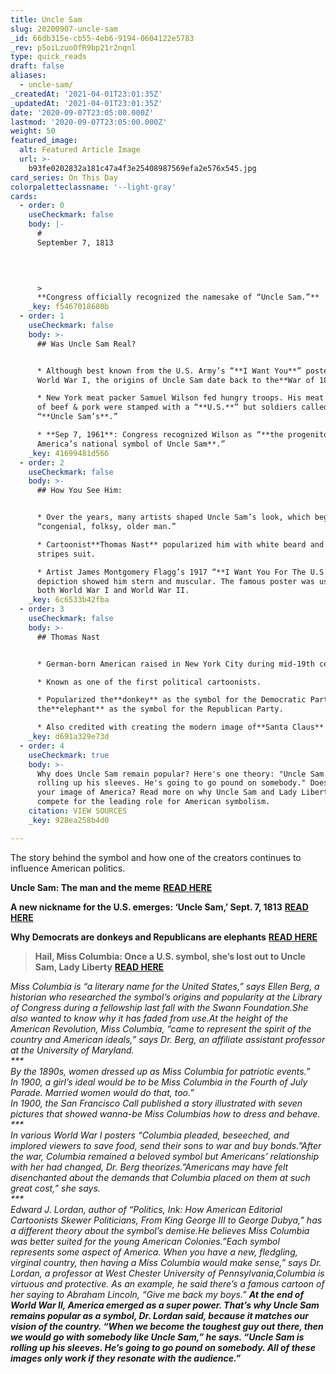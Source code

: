 ```yaml
---
title: Uncle Sam
slug: 20200907-uncle-sam
_id: 66db315e-cb55-4eb6-9194-0604122e5783
_rev: p5oiLzuoOfR9bp21r2nqnl
type: quick_reads
draft: false
aliases:
  - uncle-sam/
_createdAt: '2021-04-01T23:01:35Z'
_updatedAt: '2021-04-01T23:01:35Z'
date: '2020-09-07T23:05:00.000Z'
lastmod: '2020-09-07T23:05:00.000Z'
weight: 50
featured_image:
  alt: Featured Article Image
  url: >-
    b93fe0202832a181c47a4f3e25408987569efa2e576x545.jpg
card_series: On This Day
colorpaletteclassname: '--light-gray'
cards:
  - order: 0
    useCheckmark: false
    body: |-
      #   
      September 7, 1813  
        
        


      >   
      **Congress officially recognized the namesake of “Uncle Sam.”**
    _key: f5467018680b
  - order: 1
    useCheckmark: false
    body: >-
      ## Was Uncle Sam Real?


      * Although best known from the U.S. Army’s “**I Want You**” posters of
      World War I, the origins of Uncle Sam date back to the**War of 1812**.

      * New York meat packer Samuel Wilson fed hungry troops. His meat barrels
      of beef & pork were stamped with a “**U.S.**” but soldiers called it
      “**Uncle Sam’s**.”

      * **Sep 7, 1961**: Congress recognized Wilson as “**the progenitor of
      America’s national symbol of Uncle Sam**.”
    _key: 41699481d566
  - order: 2
    useCheckmark: false
    body: >-
      ## How You See Him:


      * Over the years, many artists shaped Uncle Sam’s look, which began as a
      “congenial, folksy, older man.”

      * Cartoonist**Thomas Nast** popularized him with white beard and stars &
      stripes suit.

      * Artist James Montgomery Flagg’s 1917 “**I Want You For The U.S. Army**”
      depiction showed him stern and muscular. The famous poster was used during
      both World War I and World War II.
    _key: 6c6533b42fba
  - order: 3
    useCheckmark: false
    body: >-
      ## Thomas Nast


      * German-born American raised in New York City during mid-19th century.

      * Known as one of the first political cartoonists.

      * Popularized the**donkey** as the symbol for the Democratic Party and
      the**elephant** as the symbol for the Republican Party.

      * Also credited with creating the modern image of**Santa Claus**.
    _key: d691a329e73d
  - order: 4
    useCheckmark: true
    body: >-
      Why does Uncle Sam remain popular? Here's one theory: "Uncle Sam is
      rolling up his sleeves. He's going to go pound on somebody." Does that fit
      your image of America? Read more on why Uncle Sam and Lady Liberty both
      compete for the leading role for American symbolism.
    citation: VIEW SOURCES
    _key: 928ea258b4d0

---
```

The story behind the symbol and how one of the creators continues to influence American politics.

**Uncle Sam: The man and the meme** [**READ HERE**](https://americanhistory.si.edu/blog/2013/09/uncle-sam-the-man-and-the-meme-the-origins-of-uncle-sam.html)

**A new nickname for the U.S. emerges: ‘Uncle Sam,’ Sept. 7, 1813** [**READ HERE**](https://www.politico.com/story/2017/09/07/a-new-nickname-for-the-us-emerges-uncle-sam-sept-7-1813-242299)

**Why Democrats are donkeys and Republicans are elephants** [**READ HERE**](https://www.cnn.com/style/article/why-democrats-are-donkeys-republicans-are-elephants-artsy/index.html)

> **Hail, Miss Columbia: Once a U.S. symbol, she’s lost out to Uncle Sam, Lady Liberty** [**READ HERE**](http://www.post-gazette.com/ae/2008/03/18/Hail-Miss-Columbia-Once-a-U-S-symbol-she-s-lost-out-to-Uncle-Sam-Lady-Liberty/stories/200803180240)  
  
  
  
_Miss Columbia is “a literary name for the United States,” says Ellen Berg, a historian who researched the symbol’s origins and popularity at the Library of Congress during a fellowship last fall with the Swann Foundation.She also wanted to know why it has faded from use.At the height of the American Revolution, Miss Columbia, “came to represent the spirit of the country and American ideals,” says Dr. Berg, an affiliate assistant professor at the University of Maryland._  
_***_  
_By the 1890s, women dressed up as Miss Columbia for patriotic events.”_  
_In 1900, a girl’s ideal would be to be Miss Columbia in the Fourth of July Parade. Married women would do that, too.”_  
_In 1900, the San Francisco Call published a story illustrated with seven pictures that showed wanna-be Miss Columbias how to dress and behave._  
_***_  
_In various World War I posters “Columbia pleaded, beseeched, and implored viewers to save food, send their sons to war and buy bonds.”After the war, Columbia remained a beloved symbol but Americans’ relationship with her had changed, Dr. Berg theorizes.”Americans may have felt disenchanted about the demands that Columbia placed on them at such great cost,” she says._  
_***_  
_Edward J. Lordan, author of “Politics, Ink: How American Editorial Cartoonists Skewer Politicians, From King George III to George Dubya,” has a different theory about the symbol’s demise.He believes Miss Columbia was better suited for the young American Colonies.”Each symbol represents some aspect of America. When you have a new, fledgling, virginal country, then having a Miss Columbia would make sense,” says Dr. Lordan, a professor at West Chester University of Pennsylvania,Columbia is virtuous and protective. As an example, he said there’s a famous cartoon of her saying to Abraham Lincoln, “Give me back my boys.”_ **_At the end of World War II, America emerged as a super power. That’s why Uncle Sam remains popular as a symbol, Dr. Lordan said, because it matches our vision of the country. “When we become the toughest guy out there, then we would go with somebody like Uncle Sam,” he says. “Uncle Sam is rolling up his sleeves. He’s going to go pound on somebody. All of these images only work if they resonate with the audience.”_**